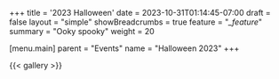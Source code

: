 +++
title = '2023 Halloween'
date = 2023-10-31T01:14:45-07:00
draft = false
layout = "simple"
showBreadcrumbs = true
feature = "*_feature*"
summary = "Ooky spooky"
weight = 20

[menu.main]
    parent = "Events"
    name = "Halloween 2023"
+++

 {{< gallery >}}
